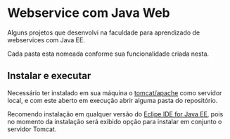 # Webservice com Java Web 

Alguns projetos que desenvolvi na faculdade para aprendizado de webservices com Java EE.

Cada pasta esta nomeada conforme sua funcionalidade criada nesta.
  
## Instalar e executar

Necessário ter instalado em sua máquina o [tomcat/apache](http://tomcat.apache.org/) como servidor local, e com este aberto em execução abrir alguma pasta do repositório.

Recomendo instalação em qualquer versão do [Eclipe IDE for Java EE](https://www.eclipse.org/downloads/packages/release/mars/r/eclipse-ide-java-ee-developers), pois no momento da instalação será exibido opção para instalar em conjunto o servidor Tomcat.

